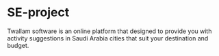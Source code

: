 # SE-project
Twallam software is an online platform that designed to provide you with activity  suggestions in Saudi Arabia cities that suit your destination and budget.
